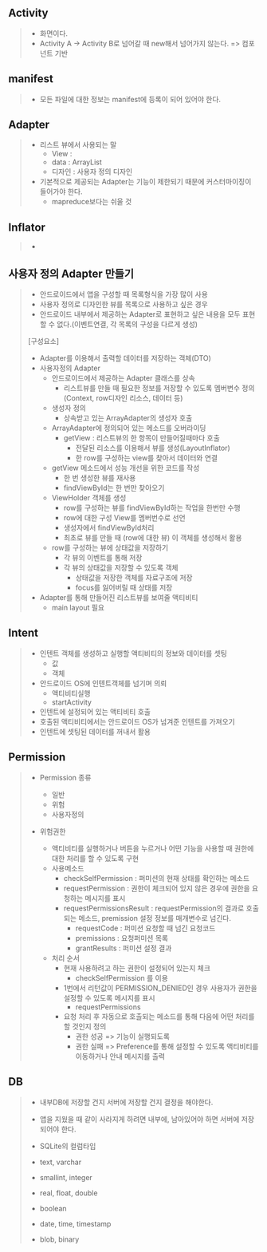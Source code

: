 ## Activity

> - 화면이다.
> - Activity A -> Activity B로 넘어갈 때 new해서 넘어가지 않는다. => 컴포넌트 기반

## manifest

> - 모든 파일에 대한 정보는 manifest에 등록이 되어 있어야 한다.
>
> 

## Adapter

> - 리스트 뷰에서 사용되는 말
>   - View : 
>   - data : ArrayList
>   - 디자인 : 사용자 정의 디자인
> - 기본적으로 제공되는 Adapter는 기능이 제한되기 때문에 커스터마이징이 들어가야 한다.
>   - mapreduce보다는 쉬울 것

## Inflator

> - 



## 사용자 정의 Adapter 만들기

> - 안드로이드에서 앱을 구성할 때 목록형식을 가장 많이 사용
> - 사용자 정의로 디자인한 뷰를 목록으로 사용하고 싶은 경우
> - 안드로이드 내부에서 제공하는 Adapter로 표현하고 싶은 내용을 모두 표현할 수 없다.(이벤트연결, 각 목록의 구성을 다르게 생성)
>
> [구성요소]
>
> - Adapter를 이용해서 출력할 데이터를 저장하는 객체(DTO)
> - 사용자정의 Adapter
>   - 안드로이드에서 제공하는 Adapter 클래스를 상속
>     - 리스트뷰를 만들 때 필요한 정보를 저장할 수 있도록 멤버변수 정의(Context, row디자인 리소스, 데이터 등)
>   - 생성자 정의
>     - 상속받고 있는 ArrayAdapter의 생성자 호출
>   - ArrayAdapter에 정의되어 있는 메소드를 오버라이딩
>     - getView : 리스트뷰의 한 항목이 만들어질때마다 호출
>       - 전달된 리소스를 이용해서 뷰를 생성(LayoutInflator)
>       - 한 row를 구성하는 view를 찾아서 데이터와 연결
>   - getView 메소드에서 성능 개선을 위한 코드를 작성
>     - 한 번 생성한 뷰를 재사용
>     - findViewById는 한 번만 찾아오기
>   - ViewHolder 객체를 생성
>     - row를 구성하는 뷰를 findViewById하는 작업을 한번만 수행
>     - row에 대한 구성 View를 멤버번수로 선언
>     - 생성자에서 findViewById처리
>     - 최초로 뷰를 만들 때 (row에 대한 뷰) 이 객체를 생성해서 활용
>   - row를 구성하는 뷰에 상태값을 저장하기
>     - 각 뷰의 이벤트를 통해 저장
>     - 각 뷰의 상태값을 저장할 수 있도록 객체
>       - 상태값을 저장한 객체를 자료구조에 저장
>       - focus를 잃어버릴 때 상태를 저장
> - Adapter를 통해 만들어진 리스트뷰를 보여줄 액티비티
>   - main layout 필요

## Intent

> - 인텐트 객체를 생성하고 실행할 액티비티의 정보와 데이터를 셋팅
>   - 값
>   - 객체
> - 안드로이드 OS에 인텐트객체를 넘기며 의뢰
>   - 액티비티실행
>   - startActivity
> - 인텐트에 설정되어 있는 액티비티 호출
> - 호출된 액티비티에서는 안드로이드 OS가 넘겨준 인텐트를 가져오기
> - 인텐트에 셋팅된 데이터를 꺼내서 활용 

## Permission

> - Permission 종류
>   - 일반
>   - 위험
>   - 사용자정의
>
> - 위험권한
>   - 액티비티를 실행하거나 버튼을 누르거나 어떤 기능을 사용할 때 권한에 대한 처리를 할 수 있도록 구현
>   - 사용메소드
>     - checkSelfPermission : 퍼미션의 현재 상태를 확인하는 메소드
>     - requestPermission : 권한이 체크되어 있지 않은 경우에 권한을 요청하는 메시지를 표시
>     - requestPermissionsResult : requestPermission의 결과로 호출되는 메소드, premission 설정 정보를 매개변수로 넘긴다.
>       - requestCode : 퍼미션 요청할 때 넘긴 요청코드
>       - premissions : 요청퍼미션 목록
>       - grantResults : 퍼미션 설정 결과
>   - 처리 순서
>     - 현재 사용하려고 하는 권한이 설정되어 있는지 체크
>       - checkSelfPermission 를 이용
>     - 1번에서 리턴값이 PERMISSION_DENIED인 경우 사용자가 권한을 설정할 수 있도록 메시지를 표시
>       - requestPermissions
>     - 요청 처리 후 자동으로 호출되는 메소드를 통해 다음에 어떤 처리를 할 것인지 정의
>       - 권한 성공 => 기능이 실행되도록
>       - 권한 실패 => Preference를 통해 설정할 수 있도록 액티비티를 이동하거나 안내 메시지를 출력

## DB

>- 내부DB에 저장할 건지 서버에 저장할 건지 결정을 해야한다.
>- 앱을 지웠을 때 같이 사라지게 하려면 내부에, 남아있어야 하면 서버에 저장되어야 한다.
>
>- SQLite의 컬럼타입
>  - text, varchar
>  - smallint, integer
>  - real, float, double
>  - boolean
>  - date, time, timestamp
>  - blob, binary